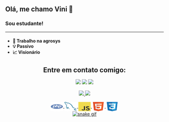 <h2> Olá, me chamo Vini 👋 </h2>

### Sou estudante!

<hr>

<h4> 
  
- 🧠 Trabalho na agrosys <br>
- 💡 Passivo <br>
- 📈 Visionário 
  
</h4>

<div align="center">

<h2> Entre em contato comigo: </h2>
  
<div>
  <a href="http://arthurmeiraprog@gmail.com/" target="_blank"><img src="https://img.shields.io/badge/-Gmail-%230077B5?style=for-the-badge&logo=Gmail&logoColor=white" target="_blank"></a> 
  <a href="https://instagram.com/meiradev" target="_blank"><img src="https://img.shields.io/badge/-Instagram-%23E4405F?style=for-the-badge&logo=instagram&logoColor=white" target="_blank"></a>
  <a href="https://www.linkedin.com/in/arthur-meira-191737215/" target="_blank"><img src="https://img.shields.io/badge/-LinkedIn-%230077B5?style=for-the-badge&logo=linkedin&logoColor=white" target="_blank"></a> 
   
</div>
 
</div>
</div>

<br>

<div align="center" dir="auto">
  
<div align="center">
  <a href="https://github.com/V1N1C1USS">
  <img height="180em" src="https://github-readme-stats.vercel.app/api?username=V1N1C1USS&show_icons=true&theme=cobalt&include_all_commits=true&count_private=true"/>
  <img height="180em" src="https://github-readme-stats.vercel.app/api/top-langs/?username=V1N1C1USS&layout=compact&langs_count=7&theme=cobalt"/>
</div>
  
 <div style="display: inline_block"><br>
  <img align="center" alt="Meira-PHP" height="30" width="40" src="https://raw.githubusercontent.com/devicons/devicon/master/icons/php/php-plain.svg">
  <img align="center" alt="Meira-MySQL" height="30" width="40" src="https://raw.githubusercontent.com/devicons/devicon/master/icons/mysql/mysql-plain.svg">
  <img align="center" alt="Meira-js" height="30" width="40" src="https://raw.githubusercontent.com/devicons/devicon/master/icons/javascript/javascript-original.svg">
  <img align="center" alt="Meira-HTML" height="30" width="40" src="https://raw.githubusercontent.com/devicons/devicon/master/icons/html5/html5-original.svg">
  <img align="center" alt="Meira-CSS" height="30" width="40" src="https://raw.githubusercontent.com/devicons/devicon/master/icons/css3/css3-original.svg">
</div>
  
<img src="https://github.com/V1N1C1USS/V1N1C1USS/raw/output/github-contribution-grid-snake.svg" alt="snake gif" style="max-width: 100%;">
